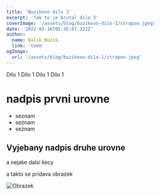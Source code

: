 ```yaml
---
title: 'Buzikovo dilo 3'
excerpt: 'Tak to je brutal dilo 3'
coverImage: '/assets/blog/buzikovo-dilo-1/strapon.jpeg'
date: '2022-03-16T05:35:07.322Z'
author:
  name: Dalik Buzik
  link: 'todo'
ogImage:
  url: '/assets/blog/buzikovo-dilo-1/strapon.jpeg'
---
```


Dilo 1 Dilo 1 Dilo 1 Dilo 1 

# nadpis prvni urovne 

- seznam
- seznam
- seznam

## Vyjebany nadpis druhe urovne

a nejake dalsi kecy

a takto se pridava obrazek 

![Obrazek](/assets/blog/buzikovo-dilo-1/strapon.jpeg)
